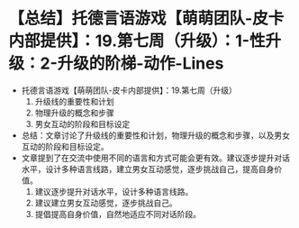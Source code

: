 # 【总结】托德言语游戏【萌萌团队-皮卡内部提供】：19.第七周（升级）：1-性升级：2-升级的阶梯-动作-Lines

-   托德言语游戏【萌萌团队-皮卡内部提供】：19.第七周（升级）
    1.  升级线的重要性和计划
    2.  物理升级的概念和步骤
    3.  男女互动的阶段和目标设定
-   总结：文章讨论了升级线的重要性和计划，物理升级的概念和步骤，以及男女互动的阶段和目标设定。
-   文章提到了在交流中使用不同的语言和方式可能会更有效。建议逐步提升对话水平，设计多种语言线路，建立男女互动感觉，逐步挑战自己，提高自身价值。
    1.  建议逐步提升对话水平，设计多种语言线路。
    2.  建议建立男女互动感觉，逐步挑战自己。
    3.  提倡提高自身价值，自然地适应不同对话阶段。